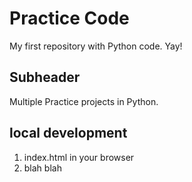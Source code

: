 # Practice Code

My first repository with Python code. Yay!


## Subheader

Multiple Practice projects in Python.

## local development

1. index.html in your browser
2. blah blah
